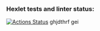 ### Hexlet tests and linter status:
[![Actions Status](https://github.com/Andrey8Meteor/frontend-project-44/actions/workflows/hexlet-check.yml/badge.svg)](https://github.com/Andrey8Meteor/frontend-project-44/actions)
ghjdthrf gei
